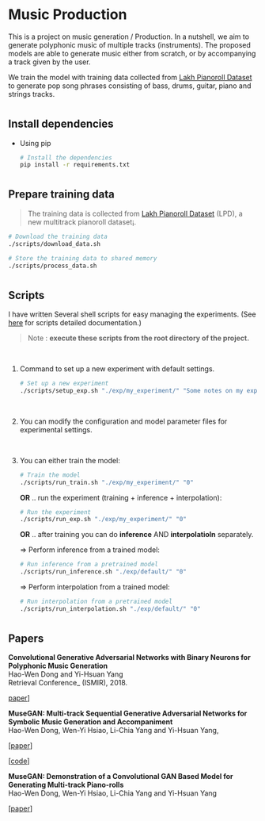 <!-- MuseGAN
Warning: this version is no longer maintained

MuseGAN is a project on music generation. In essence, we aim to generate polyphonic music of multiple tracks (instruments) with harmonic and rhythmic structure, multi-track interdependency and temporal structure. To our knowledge, our work represents the first approach that deal with these issues altogether.

The models are trained with Lakh Pianoroll Dataset (LPD), a new multi-track piano-roll dataset, in an unsupervised approach. The proposed models are able to generate music either from scratch, or by accompanying a track given by user. Specifically, we use the model to generate pop song phrases consisting of bass, drums, guitar, piano and strings tracks.

Sample results are available here. -->



# Music Production

This is a project on music generation / Production. In a nutshell, we aim to generate polyphonic music of multiple tracks (instruments). The proposed models are able to generate music either from scratch, or by accompanying a track given by the user.

We train the model with training data collected from
[Lakh Pianoroll Dataset](https://colinraffel.com/projects/lmd/) to generate pop song phrases consisting of bass, drums, guitar, piano and strings tracks.
<!-- The Lakh MIDI dataset is a collection of 176,581 unique MIDI files -->


<!-- Decribe the piano roll and its representation  : https://salu133445.github.io/lakh-pianoroll-dataset/representation


   The above pianoroll visualizations are produced using
   Pypianoroll ->  https://salu133445.github.io/pypianoroll/
   which is a pyhthon library.
    *  handle piano-rolls of multiple tracks with metadata
    *  utilities for manipulating piano-rolls
    *  save to and load from .npz files using efficient sparse matrix format
    *  parse from and write to MIDI files

    visualization page of this library : https://salu133445.github.io/pypianoroll/visualization.html



    .npz -> NpzFile is used to load files in the NumPy .npz data archive format.
     It assumes that files in the archive have a .npy extension, other files are ignored.
 -->


<!-- discribe about teh pop music genere : https://en.wikipedia.org/wiki/Pop_music -->
<!-- Sample results are available
[here](https://salu133445.github.io/musegan/results). -->

#
## __Install dependencies__

- Using pip
  ```sh
  # Install the dependencies
  pip install -r requirements.txt
  ```

#
## __Prepare training data__

> The training data is collected from
[Lakh Pianoroll Dataset]() (LPD), a new multitrack pianoroll dataset¡.

```sh
# Download the training data
./scripts/download_data.sh

# Store the training data to shared memory
./scripts/process_data.sh
```
<!--
You can also download the training data manually
([train_x_lpd_5_phr.npz](https://docs.google.com/uc?export=download&id=12Z440hxJSGCIhCSYaX5tbvsQA61WD_RH)). -->


#
## __Scripts__

I have written Several shell scripts for easy managing the experiments. (See [here](scripts/README.md) for scripts detailed documentation.)

<!-- > __Below we assume the working directory is the repository root.__ -->

> Note : __execute these scripts from the root directory of the project.__


<br>

1. Command to set up a new experiment with default settings.

   ```sh
   # Set up a new experiment
   ./scripts/setup_exp.sh "./exp/my_experiment/" "Some notes on my experiment"
   ```
    <br>

2. You can modify the configuration and model parameter files for experimental settings.

    <br>

3. You can either train the model:

     ```sh
     # Train the model
     ./scripts/run_train.sh "./exp/my_experiment/" "0"
     ```
   __OR__   .. run the experiment (training + inference + interpolation):

     ```sh
     # Run the experiment
     ./scripts/run_exp.sh "./exp/my_experiment/" "0"
     ```

   __OR__   .. after training you can do __inference__  AND __interpolatioln__ separately.

   => Perform inference from a trained model:

   ```sh
   # Run inference from a pretrained model
   ./scripts/run_inference.sh "./exp/default/" "0"
   ```

   => Perform interpolation from a trained model:

   ```sh
   # Run interpolation from a pretrained model
   ./scripts/run_interpolation.sh "./exp/default/" "0"
   ```


<!--
### __Use pretrained models__

1. Download pretrained models

   ```sh
   # Download the pretrained models
   ./scripts/download_models.sh
   ```

   You can also download the pretrained models manually
   ([pretrained_models.tar.gz](https://docs.google.com/uc?export=download&id=1gySWtj5_19jGrwIYd_YT11bide8DJHyN)). -->


<!--

#
## Sample Results

Some sample results can be found in `./exp/` directory.

- [`sample_results.tar.gz`](https://docs.google.com/uc?export=download&id=1OUWv581V9hWPiPGb_amXBdJX-_qoNDi9) (54.7 MB):
  sample inference and interpolation results
- [`training_samples.tar.gz`](https://docs.google.com/uc?export=download&id=1sr68zXGUrX-eC9FGga_Kl58YxZ5R2bc4) (18.7 MB):
  sample generated results at different steps -->



#
## __Papers__

__Convolutional Generative Adversarial Networks with Binary Neurons for
Polyphonic Music Generation__<br>
Hao-Wen Dong and Yi-Hsuan Yang<br>
Retrieval Conference_ (ISMIR), 2018.<br>
<!-- [[website](https://salu133445.github.io/bmusegan)]

   ==> This is some binary-musgan
        and its a follow up project for musegan.
    It gives some model and shit check it out too

-->

[paper](https://github.com/prashant-kr-314/Music-Production/blob/master/docs/pdf/bmusegan-ismir2018-paper_1.pdf)]
<!-- [[paper](link from my site's pdf folder -> for that i need to might need to change and host the site )]

    NEED TO HOST  this
-->

<!-- [[slides(short)](change this pdf or slide its just the  ppt version of the above paper)]

   NEED TO HOST  this too
   or share it using hte google slides or something
-->


<!-- [[code](https://github.com/salu133445/bmusegan)] '

this is  the code for the binary-musegan
this whole paper is for the binary muse-gan implementation
  -->











<!-- This paper is followed by the project muse-gan -->
__MuseGAN: Multi-track Sequential Generative Adversarial Networks for Symbolic
Music Generation and Accompaniment__<br>
Hao-Wen Dong, Wen-Yi Hsiao, Li-Chia Yang and Yi-Hsuan Yang,

[[paper](https://github.com/prashant-kr-314/Music-Production/blob/master/docs/pdf/musegan-aaai2018-paper_2.pdf)]

[[code](https://github.com/prashant-kr-314/Music-Production)]

<!-- [[website]( host if on github.io)] -->

<!-- [[paper]( hos this pdf or ppt on the github pdf folder or
you can share it by google or microsoft slides ro exle)]
-->

<!-- [[slides](https://salu133445.github.io/musegan/pdf/musegan-aaai2018-slides.pdf)] -->







__MuseGAN: Demonstration of a Convolutional GAN Based Model for Generating
Multi-track Piano-rolls__<br>
Hao-Wen Dong, Wen-Yi Hsiao, Li-Chia Yang and Yi-Hsuan Yang
<br>


[[paper](https://github.com/prashant-kr-314/Music-Production/blob/master/docs/pdf/musegan-ismir2017-lbd-paper_3.pdf)]
